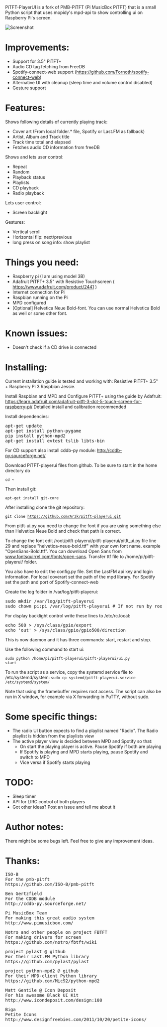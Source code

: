 PiTFT-PlayerUI is a fork of PMB-PiTFT (Pi MusicBox PiTFT) that is a small Python script that uses mopidy's mpd-api to show controlling ui on Raspberry Pi's screen.

![Screenshot](https://dl.dropboxusercontent.com/u/15996443/github/pitft-playerui.png)

Improvements:
===========
- Support for 3.5" PiTFT+
- Audio CD tag fetching from FreeDB
- Spotify-connect-web support (https://github.com/Fornoth/spotify-connect-web)
- Alternative UI with cleanup (sleep time and volume control disabled) 
- Gesture support
 
Features:
===========
Shows following details of currently playing track:
- Cover art (From local folder.* file, Spotify or Last.FM as fallback)
- Artist, Album and Track title
- Track time total and elapsed
- Fetches audio CD information from freeDB

Shows and lets user control:
- Repeat
- Random
- Playback status
- Playlists
- CD playback
- Radio playback

Lets user control:
- Screen backlight

Gestures:
- Vertical scroll
- Horizontal flip: next/previous
- long press on song info: show playlist

Things you need:
=================
- Raspberry pi (I am using model 3B)
- Adafruit PiTFT+ 3.5" with Resistive Touchscreen ( https://www.adafruit.com/product/2441 )
- Internet connection for Pi
- Raspbian running on the Pi
- MPD configured
- [Optional] Helvetica Neue Bold-font. You can use normal Helvetica Bold as well or some other font.

Known issues:
==============
- Doesn't check if a CD drive is connected

Installing:
===========
Current installation guide is tested and working with: Resistive PiTFT+ 3.5" + Raspberry Pi 3 Raspbian Jessie.

Install Raspbian and MPD and Configure PiTFT+ using the guide by Adafruit: https://learn.adafruit.com/adafruit-pitft-3-dot-5-touch-screen-for-raspberry-pi/ 
Detailed install and calibration recommended

Install dependencies:
<pre>apt-get update
apt-get install python-pygame
pip install python-mpd2
apt-get install evtest tslib libts-bin</pre>

For CD support also install cddb-py module:
http://cddb-py.sourceforge.net/

Download PiTFT-playerui files from github.
To be sure to start in the home directory do

<code>cd ~</code>

Then install git:

<code>apt-get install git-core</code>

After installing clone the git repository:

<code>git clone https://github.com/Arzk/pitft-playerui.git</code>

From pitft-ui.py you need to change the font if you are using something else than Helvetica Neue Bold and check that path is correct.

To change the font edit /root/pitft-playerui/pitft-playerui/pitft_ui.py file line 29 and replace "helvetica-neue-bold.ttf" with your own font name. example "OpenSans-Bold.ttf". You can download Open Sans from www.fontsquirrel.com/fonts/open-sans. Transfer ttf file to /home/pi/pitft-playerui/ folder.

You also have to edit the config.py file. Set the LastFM api key and login information. For local coverart set the path of the mpd library. For Spotify set the path and port of Spotify-connect-web

Create the log folder in /var/log/pitft-playerui:
<pre>sudo mkdir /var/log/pitft-playerui
sudo chown pi:pi /var/log/pitft-playerui # If not run by root</pre>

For display backlight control write these lines to /etc/rc.local:
<pre>echo 508 > /sys/class/gpio/export
echo 'out' > /sys/class/gpio/gpio508/direction</pre>

This is now daemon and it has three commands: start, restart and stop.

Use the following command to start ui:

<code>sudo python /home/pi/pitft-playerui/pitft-playerui/ui.py start</code>

To run the script as a service, copy the systemd service file to /etc/systemd/system:
<code>sudo cp systemd/pitft-playerui.service /etc/systemd/system/</code>

Note that using the framebuffer requires root access. The script can also be run in X window, for example via X forwarding in PuTTY, without sudo.

Some specific things:
=========
- The radio UI button expects to find a playlist named "Radio". The Radio playlist is hidden from the playlists view
- The active player view is decided between MPD and Spotify so that:
	- On start the playing player is active. Pause Spotify if both are playing
	- If Spotify is playing and MPD starts playing, pause Spotify and switch to MPD
	- Vice versa if Spotify starts playing

TODO:
=========
- Sleep timer
- API for LIRC control of both players
- Got other ideas? Post an issue and tell me about it

Author notes:
=============

There might be some bugs left. Feel free to give any improvement ideas.

Thanks:
===========
<pre>ISO-B
For the pmb-pitft
https://github.com/ISO-B/pmb-pitft</pre>

<pre>Ben Gertzfield
For the CDDB module
http://cddb-py.sourceforge.net/</pre>

<pre>Pi MusicBox Team
For making this great audio system
http://www.pimusicbox.com/</pre>

<pre>Notro and other people on project FBTFT
For making drivers for screen
https://github.com/notro/fbtft/wiki</pre>

<pre>project pylast @ github
For their Last.FM Python library
https://github.com/pylast/pylast</pre>

<pre>project python-mpd2 @ github
For their MPD-client Python library
https://github.com/Mic92/python-mpd2</pre>

<pre>Matt Gentile @ Icon Deposit
For his awesome Black UI Kit
http://www.icondeposit.com/design:108</pre>

<pre>Biga
Petite Icons
http://www.designfreebies.com/2011/10/20/petite-icons/</pre>

